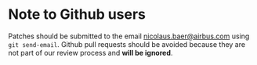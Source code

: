 # Note to Github users
Patches should be submitted to the email nicolaus.baer@airbus.com using  `git send-email`. Github pull requests should be avoided because they are not part of our review process and **will be ignored**.

